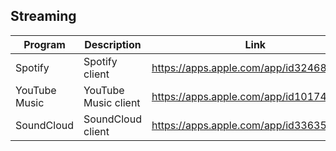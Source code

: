 ## Streaming

| Program | Description | Link | Plugins | Comment |
| --- | --- | --- | --- | --- |
| Spotify | Spotify client | https://apps.apple.com/app/id324684580 |
| YouTube Music | YouTube Music client |https://apps.apple.com/app/id1017492454 |
| SoundCloud | SoundCloud client | https://apps.apple.com/app/id336353151 |
